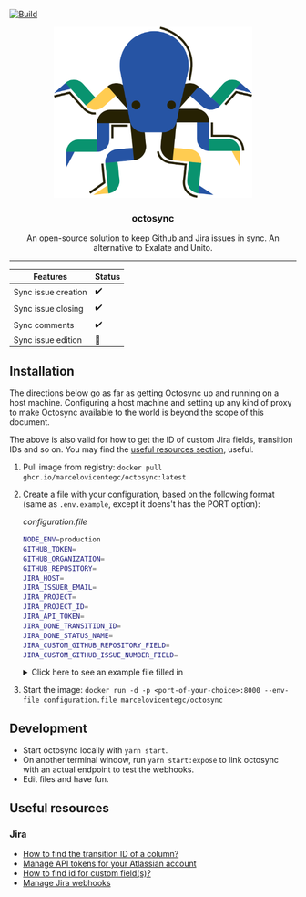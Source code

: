 [![Build](https://github.com/marcelovicentegc/octosync/actions/workflows/build.yml/badge.svg)](https://github.com/marcelovicentegc/octosync/actions/workflows/build.yml)

<p align="center">
  <img alt="octosync logo" src="./assets/octosync.png" height="300" />
  <h3 align="center">octosync</h3>
  <p align="center">An open-source solution to keep Github and Jira issues in sync. An alternative to Exalate and Unito.</p>
</p>

---

| Features            | Status |
| ------------------- | ------ |
| Sync issue creation | ✔️     |
| Sync issue closing  | ✔️     |
| Sync comments       | ✔️     |
| Sync issue edition  | 🚧     |

## Installation

The directions below go as far as getting Octosync up and running on a host machine. Configuring a host machine and setting up any kind of proxy to make Octosync available to the world is beyond the scope of this document.

The above is also valid for how to get the ID of custom Jira fields, transition IDs and so on. You may find the [useful resources section](#useful-resources), useful.

1. Pull image from registry: `docker pull ghcr.io/marcelovicentegc/octosync:latest`
2. Create a file with your configuration, based on the following format (same as `.env.example`, except it doens't has the PORT option):

   _configuration.file_

   ```bash
   NODE_ENV=production
   GITHUB_TOKEN=
   GITHUB_ORGANIZATION=
   GITHUB_REPOSITORY=
   JIRA_HOST=
   JIRA_ISSUER_EMAIL=
   JIRA_PROJECT=
   JIRA_PROJECT_ID=
   JIRA_API_TOKEN=
   JIRA_DONE_TRANSITION_ID=
   JIRA_DONE_STATUS_NAME=
   JIRA_CUSTOM_GITHUB_REPOSITORY_FIELD=
   JIRA_CUSTOM_GITHUB_ISSUE_NUMBER_FIELD=
   ```

      <details>
       <summary>Click here to see an example file filled in</summary>
        ```bash
        NODE_ENV=production
        GITHUB_TOKEN=ZmFrZURhdGE
        GITHUB_ORGANIZATION=marcelovicentegc
        GITHUB_REPOSITORY=octosync
        JIRA_HOST=https://marcelovicentegc.atlassian.net
        JIRA_ISSUER_EMAIL=marcelovicentegc@pm.me
        JIRA_PROJECT=OCT
        JIRA_PROJECT_ID=10043
        JIRA_API_TOKEN=bW9yZUZha2VEYXRh
        JIRA_DONE_TRANSITION_ID=44
        JIRA_DONE_STATUS_NAME=Done
        JIRA_CUSTOM_GITHUB_REPOSITORY_FIELD=10035
        JIRA_CUSTOM_GITHUB_ISSUE_NUMBER_FIELD=10036
        ```
       </details>

3. Start the image: `docker run -d -p <port-of-your-choice>:8000 --env-file configuration.file marcelovicentegc/octosync`

## Development

- Start octosync locally with `yarn start`.
- On another terminal window, run `yarn start:expose` to link octosync with an actual endpoint to test the webhooks.
- Edit files and have fun.

## Useful resources

### Jira

- [How to find the transition ID of a column?](https://community.atlassian.com/t5/Jira-questions/How-to-fine-transition-ID-of-JIRA/qaq-p/1207483#:~:text=Go%20to%20you%20Project%20Workflow,see%20transition%20id's%20for%20transitions.)
- [Manage API tokens for your Atlassian account](https://support.atlassian.com/atlassian-account/docs/manage-api-tokens-for-your-atlassian-account/)
- [How to find id for custom field(s)?](https://confluence.atlassian.com/jirakb/how-to-find-id-for-custom-field-s-744522503.html)
- [Manage Jira webhooks](https://support.atlassian.com/jira-cloud-administration/docs/manage-webhooks/)
